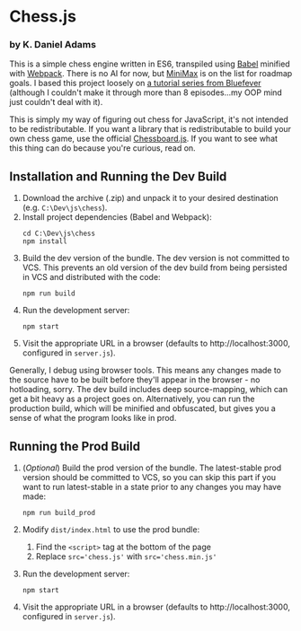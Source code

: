 # Chess.js
### by K. Daniel Adams

This is a simple chess engine written in ES6, transpiled using [Babel](https://babeljs.io/) minified with [Webpack](https://webpack.js.org/).  There is no AI for now, but [MiniMax](https://www.freecodecamp.org/news/simple-chess-ai-step-by-step-1d55a9266977/) is on the list for roadmap goals.  I based this project loosely on [a tutorial series from Bluefever](https://www.youtube.com/watch?v=2eA0bD3wV3Q&list=PLZ1QII7yudbe4gz2gh9BCI6VDA-xafLog) (although I couldn't make it through more than 8 episodes...my OOP mind just couldn't deal with it).  

This is simply my way of figuring out chess for JavaScript, it's not intended to be redistributable.  If you want a library that is redistributable to build your own chess game, use the official [Chessboard.js](https://chessboardjs.com/).  If you want to see what this thing can do because you're curious, read on.

## Installation and Running the Dev Build

1. Download the archive (.zip) and unpack it to your desired destination (e.g. `C:\Dev\js\chess`).
2. Install project dependencies (Babel and Webpack):
    ```
    cd C:\Dev\js\chess
    npm install
    ```
3. Build the dev version of the bundle.  The dev version is not committed to VCS.  This prevents an old version of the dev build from being persisted in VCS and distributed with the code:
    ```
    npm run build
    ```
4. Run the development server:
    ```
    npm start
    ```
5. Visit the appropriate URL in a browser (defaults to http://localhost:3000, configured in `server.js`).

Generally, I debug using browser tools.  This means any changes made to the source have to be built before they'll appear in the browser - no hotloading, sorry.  The dev build includes deep source-mapping, which can get a bit heavy as a project goes on.  Alternatively, you can run the production build, which will be minified and obfuscated, but gives you a sense of what the program looks like in prod.

## Running the Prod Build

1. (*Optional*) Build the prod version of the bundle.  The latest-stable prod version should be committed to VCS, so you can skip this part if you want to run latest-stable in a state prior to any changes you may have made:
    ```
    npm run build_prod
    ```
2. Modify `dist/index.html` to use the prod bundle:
    1. Find the `<script>` tag at the bottom of the page
    2. Replace `src='chess.js'` with `src='chess.min.js'`

3. Run the development server:
   ```
   npm start
   ```
4. Visit the appropriate URL in a browser (defaults to http://localhost:3000, configured in `server.js`).

